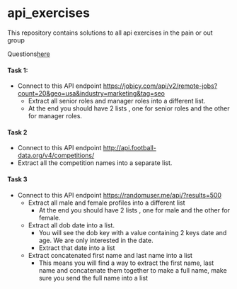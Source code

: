 # api_exercises
This repository contains solutions to all api exercises in the pain or out group

Questions[here](https://docs.google.com/document/d/1DI7bS-mmPqndESvLmxo2VOQVNzwFxsDEorhbqNyC78o/edit?tab=t.0)


#### Task 1:
+ Connect to this API endpoint https://jobicy.com/api/v2/remote-jobs?count=20&geo=usa&industry=marketing&tag=seo 
  + Extract all senior roles and manager roles into a different list.
  + At the end you should have 2 lists , one for senior roles and the other for manager roles.

#### Task 2
+ Connect to this API endpoint http://api.football-data.org/v4/competitions/ 
+ Extract all the competition names into a separate list.

#### Task 3
+ Connect to this API endpoint https://randomuser.me/api/?results=500
  + Extract all male and female profiles into a different list
    + At the end you should have 2 lists , one for male and the other for female.
  + Extract all dob date into a list.
    + You will see the dob key with a value containing 2 keys date and age. We are only interested in the date.
    + Extract that date into a list
  + Extract concatenated first name and last name into a list
    + This means you will find a way to extract the first name, last name and concatenate them together to make a full name, make sure you send the full name into a list

